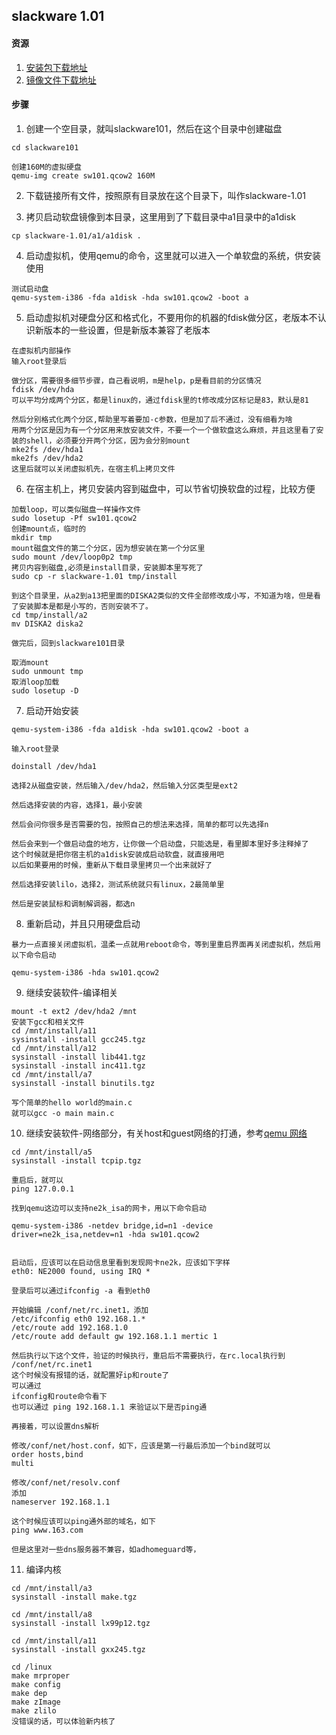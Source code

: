 ## slackware 1.01

#### 资源

1. [安装包下载地址](https://mirrors.slackware.com/slackware/slackware-1.01/)
1. [镜像文件下载地址](https://app.box.com/s/y4qcrcksn2j10q606z5c02sohydpv4ro)

#### 步骤

1. 创建一个空目录，就叫slackware101，然后在这个目录中创建磁盘
```
cd slackware101

创建160M的虚拟硬盘
qemu-img create sw101.qcow2 160M

```

2. 下载链接所有文件，按照原有目录放在这个目录下，叫作slackware-1.01

3. 拷贝启动软盘镜像到本目录，这里用到了下载目录中a1目录中的a1disk
```
cp slackware-1.01/a1/a1disk .

```

4. 启动虚拟机，使用qemu的命令，这里就可以进入一个单软盘的系统，供安装使用
```
测试启动盘
qemu-system-i386 -fda a1disk -hda sw101.qcow2 -boot a
```

5. 启动虚拟机对硬盘分区和格式化，不要用你的机器的fdisk做分区，老版本不认识新版本的一些设置，但是新版本兼容了老版本
```
在虚拟机内部操作
输入root登录后

做分区，需要很多细节步骤，自己看说明，m是help，p是看目前的分区情况
fdisk /dev/hda
可以平均分成两个分区，都是linux的，通过fdisk里的t修改成分区标记是83，默认是81

然后分别格式化两个分区,帮助里写着要加-c参数，但是加了后不通过，没有细看为啥
用两个分区是因为有一个分区用来放安装文件，不要一个一个做软盘这么麻烦，并且这里看了安装的shell，必须要分开两个分区，因为会分别mount
mke2fs /dev/hda1
mke2fs /dev/hda2
这里后就可以关闭虚拟机先，在宿主机上拷贝文件
```

6. 在宿主机上，拷贝安装内容到磁盘中，可以节省切换软盘的过程，比较方便
```
加载loop，可以类似磁盘一样操作文件
sudo losetup -Pf sw101.qcow2
创建mount点，临时的
mkdir tmp
mount磁盘文件的第二个分区，因为想安装在第一个分区里
sudo mount /dev/loop0p2 tmp
拷贝内容到磁盘,必须是install目录，安装脚本里写死了
sudo cp -r slackware-1.01 tmp/install

到这个目录里，从a2到a13把里面的DISKA2类似的文件全部修改成小写，不知道为啥，但是看了安装脚本是都是小写的，否则安装不了。
cd tmp/install/a2
mv DISKA2 diska2

做完后，回到slackware101目录

取消mount
sudo unmount tmp
取消loop加载
sudo losetup -D
```

7. 启动开始安装
```
qemu-system-i386 -fda a1disk -hda sw101.qcow2 -boot a

输入root登录

doinstall /dev/hda1

选择2从磁盘安装，然后输入/dev/hda2，然后输入分区类型是ext2

然后选择安装的内容，选择1，最小安装

然后会问你很多是否需要的包，按照自己的想法来选择，简单的都可以先选择n

然后会来到一个做启动盘的地方，让你做一个启动盘，只能选是，看里脚本里好多注释掉了
这个时候就是把你宿主机的a1disk安装成启动软盘，就直接用吧
以后如果要用的时候，重新从下载目录里拷贝一个出来就好了

然后选择安装lilo，选择2，测试系统就只有linux，2最简单里

然后是安装鼠标和调制解调器，都选n
```

8. 重新启动，并且只用硬盘启动
```
暴力一点直接关闭虚拟机，温柔一点就用reboot命令，等到里重启界面再关闭虚拟机，然后用以下命令启动

qemu-system-i386 -hda sw101.qcow2

```

9. 继续安装软件-编译相关
```
mount -t ext2 /dev/hda2 /mnt
安装下gcc和相关文件
cd /mnt/install/a11
sysinstall -install gcc245.tgz
cd /mnt/install/a12
sysinstall -install lib441.tgz
sysinstall -install inc411.tgz
cd /mnt/install/a7
sysinstall -install binutils.tgz

写个简单的hello world的main.c
就可以gcc -o main main.c

```

10. 继续安装软件-网络部分，有关host和guest网络的打通，参考[qemu 网络](qemu_networking.md)
```
cd /mnt/install/a5
sysinstall -install tcpip.tgz

重启后，就可以
ping 127.0.0.1

找到qemu这边可以支持ne2k_isa的网卡，用以下命令启动

qemu-system-i386 -netdev bridge,id=n1 -device driver=ne2k_isa,netdev=n1 -hda sw101.qcow2


启动后，应该可以在启动信息里看到发现网卡ne2k，应该如下字样
eth0: NE2000 found, using IRQ *

登录后可以通过ifconfig -a 看到eth0

开始编辑 /conf/net/rc.inet1，添加
/etc/ifconfig eth0 192.168.1.*
/etc/route add 192.168.1.0
/etc/route add default gw 192.168.1.1 mertic 1

然后执行以下这个文件，验证的时候执行，重启后不需要执行，在rc.local执行到
/conf/net/rc.inet1
这个时候没有报错的话，就配置好ip和route了
可以通过
ifconfig和route命令看下
也可以通过 ping 192.168.1.1 来验证以下是否ping通

再接着，可以设置dns解析

修改/conf/net/host.conf，如下，应该是第一行最后添加一个bind就可以
order hosts,bind
multi

修改/conf/net/resolv.conf
添加
nameserver 192.168.1.1

这个时候应该可以ping通外部的域名，如下
ping www.163.com

但是这里对一些dns服务器不兼容，如adhomeguard等，

```

11. 编译内核
```
cd /mnt/install/a3
sysinstall -install make.tgz

cd /mnt/install/a8
sysinstall -install lx99p12.tgz

cd /mnt/install/a11
sysinstall -install gxx245.tgz

cd /linux
make mrproper
make config
make dep
make zImage
make zlilo
没错误的话，可以体验新内核了
```
